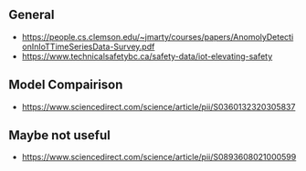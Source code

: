 
## General

 - https://people.cs.clemson.edu/~jmarty/courses/papers/AnomolyDetectionInIoTTimeSeriesData-Survey.pdf
 - https://www.technicalsafetybc.ca/safety-data/iot-elevating-safety

## Model Compairison

- https://www.sciencedirect.com/science/article/pii/S0360132320305837


## Maybe not useful

- https://www.sciencedirect.com/science/article/pii/S0893608021000599